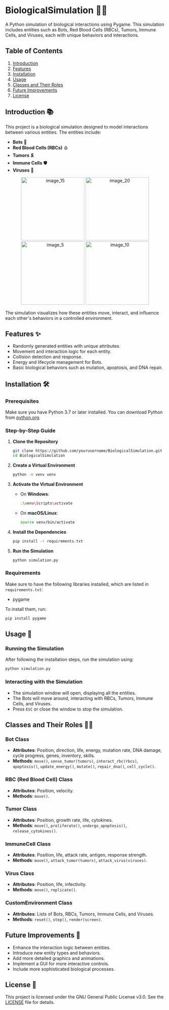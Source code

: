 # BiologicalSimulation 🌱🧬

A Python simulation of biological interactions using Pygame. This simulation includes entities such as Bots, Red Blood Cells (RBCs), Tumors, Immune Cells, and Viruses, each with unique behaviors and interactions.

## Table of Contents
1. [Introduction](#introduction)
2. [Features](#features)
3. [Installation](#installation)
4. [Usage](#usage)
5. [Classes and Their Roles](#classes-and-their-roles)
6. [Future Improvements](#future-improvements)
7. [License](#license)

## Introduction 📚
This project is a biological simulation designed to model interactions between various entities. The entities include:
- **Bots** 🤖
- **Red Blood Cells (RBCs)** 🩸
- **Tumors** 🎗️
- **Immune Cells** 🛡️
- **Viruses** 🦠

<p align="center">
  <img src="https://github.com/Rishit-katiyar/BiologicalSimulation/assets/167756997/8a9d382a-711f-4bad-aeae-0a6bb2108ce2" alt="image_15" width="200"/>
  <img src="https://github.com/Rishit-katiyar/BiologicalSimulation/assets/167756997/b01d2224-4f2c-4629-8b4f-0a7ff27017a8" alt="image_20" width="200"/>
  <img src="https://github.com/Rishit-katiyar/BiologicalSimulation/assets/167756997/9cc864a8-b589-4e49-a898-abe9befc7545" alt="image_5" width="200"/>
  <img src="https://github.com/Rishit-katiyar/BiologicalSimulation/assets/167756997/25b4df89-6b16-4848-888f-6074bcb8c470" alt="image_10" width="200"/>
</p>

The simulation visualizes how these entities move, interact, and influence each other's behaviors in a controlled environment.

## Features ✨
- Randomly generated entities with unique attributes.
- Movement and interaction logic for each entity.
- Collision detection and response.
- Energy and lifecycle management for Bots.
- Basic biological behaviors such as mutation, apoptosis, and DNA repair.

## Installation 🛠️

### Prerequisites
Make sure you have Python 3.7 or later installed. You can download Python from [python.org](https://www.python.org/).

### Step-by-Step Guide

1. **Clone the Repository**
    ```bash
    git clone https://github.com/yourusername/BiologicalSimulation.git
    cd BiologicalSimulation
    ```

2. **Create a Virtual Environment**
    ```bash
    python -m venv venv
    ```

3. **Activate the Virtual Environment**

    - On **Windows**:
        ```bash
        .\venv\Scripts\activate
        ```
    - On **macOS/Linux**:
        ```bash
        source venv/bin/activate
        ```

4. **Install the Dependencies**
    ```bash
    pip install -r requirements.txt
    ```

5. **Run the Simulation**
    ```bash
    python simulation.py
    ```

### Requirements
Make sure to have the following libraries installed, which are listed in `requirements.txt`:
- pygame

To install them, run:
```bash
pip install pygame
```

## Usage 🚀

### Running the Simulation
After following the installation steps, run the simulation using:
```bash
python simulation.py
```

### Interacting with the Simulation
- The simulation window will open, displaying all the entities.
- The Bots will move around, interacting with RBCs, Tumors, Immune Cells, and Viruses.
- Press `ESC` or close the window to stop the simulation.

## Classes and Their Roles 🧑‍🔬

### Bot Class
- **Attributes**: Position, direction, life, energy, mutation rate, DNA damage, cycle progress, genes, inventory, skills.
- **Methods**: `move()`, `sense_tumor(tumors)`, `interact_rbc(rbcs)`, `apoptosis()`, `update_energy()`, `mutate()`, `repair_dna()`, `cell_cycle()`.

### RBC (Red Blood Cell) Class
- **Attributes**: Position, velocity.
- **Methods**: `move()`.

### Tumor Class
- **Attributes**: Position, growth rate, life, cytokines.
- **Methods**: `move()`, `proliferate()`, `undergo_apoptosis()`, `release_cytokines()`.

### ImmuneCell Class
- **Attributes**: Position, life, attack rate, antigen, response strength.
- **Methods**: `move()`, `attack_tumor(tumors)`, `attack_virus(viruses)`.

### Virus Class
- **Attributes**: Position, life, infectivity.
- **Methods**: `move()`, `replicate()`.

### CustomEnvironment Class
- **Attributes**: Lists of Bots, RBCs, Tumors, Immune Cells, and Viruses.
- **Methods**: `reset()`, `step()`, `render(screen)`.

## Future Improvements 🌟
- Enhance the interaction logic between entities.
- Introduce new entity types and behaviors.
- Add more detailed graphics and animations.
- Implement a GUI for more interactive controls.
- Include more sophisticated biological processes.

## License 📜
This project is licensed under the GNU General Public License v3.0. See the [LICENSE](LICENSE) file for details.
